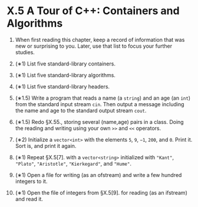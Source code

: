 # X.5 A Tour of C++: Containers and Algorithms

1. When first reading this chapter, keep a record of information that was new or surprising to you. Later, use that list to focus your further studies.

2. (∗1) List five standard-library containers.

3. (∗1) List five standard-library algorithms.

4. (∗1) List five standard-library headers.

5. (∗1.5) Write a program that reads a name (a `string`) and an age (an `int`) from the standard input stream `cin`. Then output a message including the name and age to the standard output stream `cout`.

6. (∗1.5) Redo §X.55., storing several (name,age) pairs in a class. Doing the reading and writing using your own `>>` and `<<` operators.

7. (∗2) Initialize a `vector<int>` with the elements `5`, `9`, `−1`, `200`, and `0`. Print it. Sort is, and print it
again.

8. (∗1) Repeat §X.5[7]. with a `vector<string>` initialized with `"Kant"`, `"Plato"`, `"Aristotle"`, `"Kierkegard"`, and `"Hume"`.

9. (∗1) Open a file for writing (as an ofstream) and write a few hundred integers to it.

10. (∗1) Open the file of integers from §X.5[9]. for reading (as an ifstream) and read it.